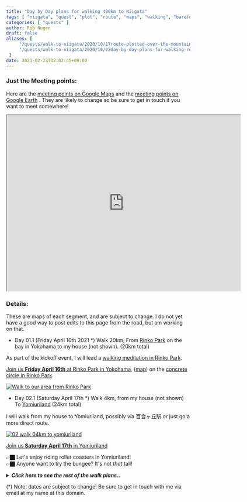 ```yaml
---
title: "Day by Day plans for walking 400km to Niigata"
tags: [ "niigata", "quest", "plot", "route", "maps", "walking", "barefoot", "plan" ]
categories: [ "quests" ]
author: Rob Nugen
draft: false
aliases: [
     "/quests/walk-to-niigata/2020/10/17route-plotted-over-the-mountains/",
     "/quests/walk-to-niigata/2020/10/22day-by-day-plans-for-walking-route-330km-to-niigata/"
 ]
date: 2021-02-23T12:02:45+09:00
---
```




### Just the Meeting points:

Here are the
[meeting points on Google Maps](https://www.google.com/maps/d/u/0/edit?mid=1A1OVQwqxKwVBHxJ4jt_b80Fl6itn9R05&usp=sharing)
and the
[meeting points on Google Earth](https://earth.google.com/earth/rpc/cc/drive?state=%7B%22ids%22%3A%5B%221f50y8Cf2jj5EhT_eb7ZMXv3riVe4UnxL%22%5D%2C%22action%22%3A%22open%22%2C%22userId%22%3A%22108655173565601794930%22%2C%22resourceKeys%22%3A%7B%7D%7D&usp=sharing)
.  They are likely to change so be sure to get in touch if you want to meet somewhere!

<iframe src="https://www.google.com/maps/d/u/0/embed?mid=1A1OVQwqxKwVBHxJ4jt_b80Fl6itn9R05" width="640" height="480"></iframe>

### Details:

These are maps of each segment, and are subject to change.  I do not yet have a good way to post edits to this page from the road, but am working on that.

<div class="walk-segment">

* Day <span class="day_source">01</span>.1 (<span class="day_date">Friday April 16th 2021</span> *)
Walk <span class="km_source">20</span>km,
From [Rinko Park](https://www.google.com/maps/place/Rinko+Park/@35.4610616,139.6347058,17z/) on the bay in Yokohama
to my house (not shown).
(<span class="km_total">20</span>km total)

As part of the kickoff event,
I will lead a [walking meditation in Rinko Park](/events/2021/04/16coast-to-coast-kickoff-walking-to-niigata/).

[Join us **Friday April 16th** at
Rinko Park
in Yokohama](/events/2021/04/16coast-to-coast-kickoff-walking-to-niigata/),
([map](https://www.google.com/maps/place/Rinko+Park/@35.4610616,139.6347058,17z/))
on the [concrete circle in Rinko Park](https://goo.gl/maps/WAjBxaoAmmv5yyo18).

[![Walk to our area from Rinko Park](//b.robnugen.com/quests/walk-to-niigata/2021/route_plans/thumbs/2021_mar_07_rinko_park_to_our_area.png)](https://goo.gl/maps/QzxDHh2J1gwe6p1u9)

</div>
<div class="walk-segment">

* Day <span class="day_source">02</span>.1 (<span class="day_date">Saturday April 17th</span> *)
Walk <span class="km_source">4</span>km,
from my house (not shown)
To [Yomiuriland](https://goo.gl/maps/dJkUNxNEFZjMo723A)
(<span class="km_total">24</span>km total)

I will walk from my house to Yomiuriland, possibly via 百合ヶ丘駅 or just go a more direct route.

[![02 walk 04km to yomiuriland](//b.robnugen.com/quests/walk-to-niigata/2021/route_plans/thumbs/2021_mar_15_yurigaoka_to_yomiuriland.png)](https://goo.gl/maps/5LVCq4b3AAPK4ULo7)

[Join us **Saturday April 17th**
in Yomiuriland](/events/2021/04/17start-walking-to-niigata-kickoff-party/)

👉🏿 Let's enjoy riding roller coasters in Yomiuriland!
<br>👉🏿 Anyone want to try the bungee?  It's not *that* tall!

</div>
<details>
<summary><i><b>Click here to see the rest of the walk plans..</b></i></summary>
<div class="walk-segment">

* Day <span class="day_source">02</span>.2 (<span class="day_date">Saturday April 17th</span> *)
Walk <span class="km_source">8</span>km,
From [Yomiuriland](https://goo.gl/maps/dJkUNxNEFZjMo723A)
To [Chuokan hotel in Fuchu](https://goo.gl/maps/KqnXrR9J7C6HPKe9A)
(<span class="km_total">32</span>km total)

It will probably be dark by the time we leave Yomiuriland,
so I doubt we will be able to see much near Tama River.  
But we'll cross Tama River and then walk a bit to Chuokan Hotel.

[![03 walk 08km to Chuokan hotel in Fuchu](//b.robnugen.com/quests/walk-to-niigata/2021/route_plans/thumbs/2021_mar_07_yomiuriland_to_chuokan_hotel.png)](https://goo.gl/maps/bWkSxvfpEYupLuzX6)

</div>
<div class="walk-segment">

* Day <span class="day_source">03</span>.1 (<span class="day_date">Sunday April 18th</span> *)
Walk <span class="km_source">6.5</span>km,
From [Chuokan hotel in Fuchu](https://goo.gl/maps/KqnXrR9J7C6HPKe9A)
To [Pizza-la Hitotsubashi Garden](https://goo.gl/maps/goUrceY4tEMPtin9A)
(<span class="km_total">38</span>km total)

We will pass a couple of parks and walk near Kokubunji Station.

[![04 walk 6.5km Chuokan to Pizza-la via Musashi Kokubunji Park](//b.robnugen.com/quests/walk-to-niigata/2021/route_plans/thumbs/2021_mar_07_chuokan_to_pizza_la.png)](https://goo.gl/maps/jveUwhwnQqKtTSpn9)

</div>
<div class="walk-segment">

* Day <span class="day_source">03</span>.2 (<span class="day_date">Sunday April 18th</span> *)
Walk <span class="km_source">7.5</span>km
From [Pizza-la Hitotsubashi Garden](https://goo.gl/maps/goUrceY4tEMPtin9A)
To [Hotel Restay](https://goo.gl/maps/CA31mVh4Uu2bhkcr7)
(<span class="km_total">46</span>km total)
**> 10% complete!!**

1. We will pass by the [Sewerage Museum](https://www.city.kodaira.tokyo.jp/kurashi/070/070022.html)
2. We will pass through [東村山中央公園](https://www.google.com/maps/place/Higashimurayama+chuo+Park/@35.7468342,139.458422,17.08z/)
3. Pass by [Seibuen](https://goo.gl/maps/wvSw2z4ubcR4xm2b9)

[![05 walk 7.5km to Seibuen amusement park](//b.robnugen.com/quests/walk-to-niigata/2021/route_plans/thumbs/2021_mar_07_pizza_la_to_seibuen.png)](https://goo.gl/maps/94zQvCKXkAWdzyWa6)

</div>
<div class="walk-segment">

* Day <span class="day_source">04</span>.1 (<span class="day_date">Monday April 19th</span> *)
Walk <span class="km_source">10</span>km,
From [Hotel Restay](https://goo.gl/maps/CA31mVh4Uu2bhkcr7)
To [Fujisawa Park](https://goo.gl/maps/99a3dRfXepv8dBDB6)
(<span class="km_total">56</span>km total)

Possible stops:

1. [Sayama indoor skiing](https://goo.gl/maps/cqFH3B9NQxCvsZBeA) (just to see, not to ski)
2. [Lily Garden of Tokorozawa](https://goo.gl/maps/7KcCTstSxGkCkzPV9)

[![06 walk 10km to Fujisawa central park](//b.robnugen.com/quests/walk-to-niigata/2021/route_plans/thumbs/2021_mar_18_seibuen_to_fujisawa_park.png)](https://goo.gl/maps/KX7Adw7pxuBGS93u9)

</div>
<div class="walk-segment">

* Day <span class="day_source">04</span>.2 (<span class="day_date">Monday April 19th</span> *)
Walk <span class="km_source">13</span>km,
From [Fujisawa Park](https://goo.gl/maps/99a3dRfXepv8dBDB6)
To [Hotel Will](https://goo.gl/maps/Sr7WHBbZk8PkUNVF9)
(<span class="km_total">69</span>km total)

We will pass by

1. [Iruma River on Toyomizu Bridge](https://goo.gl/maps/hm5j6xADgG82uKX86)
2. [Chikozan Park Children's Zoo](https://goo.gl/maps/o7EUePAmWnihKM4Z7)
3. [Tennenonsen Kachofugetsu (public bath)](http://www.saiboku.co.jp/kachofugetsu/)

[![07 walk 13km to Hotel Will](//b.robnugen.com/quests/walk-to-niigata/2021/route_plans/thumbs/2021_mar_07_fujisawa_to_hotel_will.png)](https://goo.gl/maps/miJZ7jbvfyhcjyFo8)

</div>
<div class="walk-segment">

* Day <span class="day_source">05</span>.1 (<span class="day_date">Tuesday April 20th</span> *)
Walk <span class="km_source">06</span>km,
From [Hotel Will](https://goo.gl/maps/Sr7WHBbZk8PkUNVF9)
To [Strawberry Garden](https://goo.gl/maps/oKCXHZZvZqiwJFi46) https://ichigonosato.net/
(<span class="km_total">79</span>km total)
**= 20% complete!!**

[![08 walk 6km to Strawberry garden](//b.robnugen.com/quests/walk-to-niigata/2021/route_plans/thumbs/2021_mar_07_hotel_will_to_strawberry_garden.png)](https://goo.gl/maps/T1gwAXX2esABLB9F8)

</div>
<div class="walk-segment">

* Day <span class="day_source">05</span>.2 (<span class="day_date">Tuesday April 20th</span> *)
Walk <span class="km_source">12</span>km,
From [いちご Garden](https://goo.gl/maps/fF6PaR15BLFy1kpF6)
To [Ranzan BBQ Tsuki River](https://goo.gl/maps/XHRSRBkjN2n1jtcM8)
(<span class="km_total">92</span>km total)

[![09 walk 12km from strawberry to ranzan bbq tsuki river](https://b.robnugen.com/quests/walk-to-niigata/2021/route_plans/thumbs/2021_mar_11_ichigo_garden_to_ranzan_ya_bbq.png)](https://goo.gl/maps/kdHBmgZ37Zz7v2o69)

</div>
<div class="walk-segment">

* Day <span class="day_source">06</span>.1 (<span class="day_date">Wednesday April 21st</span> *)
Walk <span class="km_source">15</span>km,
From [Ranzan Valley BBQ Camp](https://goo.gl/maps/XHRSRBkjN2n1jtcM8)
To [のこのこ Italian restaurant](https://goo.gl/maps/CyPZ6je6E1MuKinb8)
(<span class="km_total">106</span>km total)

Along the way:

1. [Musashi Memorial Park](http://www.musashi-mp.com/)

[![12 walk 15km From ranzan
to Nokonoko Italian
](//b.robnugen.com/quests/walk-to-niigata/2021/route_plans/thumbs/2021_mar_15_ranzan_to_nokonoko.png
)](https://goo.gl/maps/xtL5ioTrgWHiipbS7)

</div>
<div class="walk-segment">

* Day <span class="day_source">06</span>.2 (<span class="day_date">Wednesday April 21st</span> *)
Walk <span class="km_source">7</span>km,
From [のこのこ Italian restaurant](https://goo.gl/maps/CyPZ6je6E1MuKinb8)
to [Hotel Spa Mu](https://spamu.jp/index.html)
(<span class="km_total">103</span>km total)
**> 25% complete!!**

Along the way:

1. [Dai Sushi](https://goo.gl/maps/cfFVgS1Kxc6Zhyjo6)

[![11 walk 07km
From Nokonoko
to Spamu](//b.robnugen.com/quests/walk-to-niigata/2021/route_plans/thumbs/2021_mar_15_nokonoko_to_spamu.png)](https://goo.gl/maps/BSsapmqYtv5unAb38)

</div>
<div class="walk-segment">

* Day <span class="day_source">07</span>.1 (<span class="day_date">Thursday April 22nd</span> *)
Walk <span class="km_source">10</span>km,
From [Hotel Spa Mu](https://spamu.jp/index.html)
To [Cafe Tsumugi カフェ ツムギ](https://goo.gl/maps/7o898he3MfXXkyLWA)
(<span class="km_total">116</span>km total)

[![13 walk 10km
From SPAMU
to cafe tsumugi
at Matsuhisa Station
](//b.robnugen.com/quests/walk-to-niigata/2021/route_plans/thumbs/2021_mar_08_spamu_to_cafe_tsumugi.png
)](https://goo.gl/maps/4AK7tS4diTt5ufxX7)

</div>
<div class="walk-segment">

* Day <span class="day_source">07</span>.2 (<span class="day_date">Thursday April 22nd</span> *)
Walk <span class="km_source">8</span>km,
From [Cafe Tsumugi カフェ ツムギ](https://goo.gl/maps/7o898he3MfXXkyLWA)
To [Saitama Grand hotel in Honjo](https://www.saitamagrandhotel.com/honjo/)
(<span class="km_total">124</span>km total)

[![14 walk 08km to hotel in Honjo](//b.robnugen.com/quests/walk-to-niigata/2021/route_plans/thumbs/2021_feb_24_matsuhisa_to_honjo_hotel.png)](https://goo.gl/maps/ehNYaKW6tSpMjPGt5)

</div>
<div class="walk-segment">

* Day <span class="day_source">08</span>.1 (<span class="day_date">Friday April 23rd</span> *)
Walk <span class="km_source">7</span>km,
From [Saitama Grand hotel in Honjo](https://www.saitamagrandhotel.com/honjo/)
To [Isesaki Shiminnomori Park](https://goo.gl/maps/AZSLorHcyzeuSbQu8)
(new stop!)
(<span class="km_total">131</span>km total)

[![15 walk 12km from hotel in Honjo to Isesaki Shiminnomori Park](//b.robnugen.com/quests/walk-to-niigata/2021/route_plans/thumbs/2021_feb_24_honjo_hotel_to_isesaki_shiminnomori_park.png)](https://goo.gl/maps/gPxY72rz64UXVgVu9)

</div>
<div class="walk-segment">

* Day <span class="day_source">08</span>.2 (<span class="day_date">Friday April 23rd</span> *)
Walk <span class="km_source">5</span>km,
From [Isesaki Shiminnomori Park](https://goo.gl/maps/AZSLorHcyzeuSbQu8)
To [Kezoji Park](https://goo.gl/maps/oqAQaVT2siyDHUuC7)
(<span class="km_total">136</span>km total)

[![15 walk 12km from Isesaki Shiminnomori Park to Kezoji Park](//b.robnugen.com/quests/walk-to-niigata/2021/route_plans/thumbs/2021_feb_24_isesaki_shiminnomori_park_to_kezoji_park.png)](https://goo.gl/maps/nwdgKvAYi1ftkXN79)

</div>
<div class="walk-segment">

* Day <span class="day_source">08</span>.3 (<span class="day_date">Friday April 23rd</span> *)
Walk <span class="km_source">11</span>km,
From [Kezoji Park](https://goo.gl/maps/oqAQaVT2siyDHUuC7)
To [Hotel Ruruka](https://g.page/hotel_luka?share)
(<span class="km_total">142</span>km total)

[![16 walk 11km
from kezoji park
to Hotel Ruruka
](//b.robnugen.com/quests/walk-to-niigata/2021/route_plans/thumbs/2021_mar_07_kezoji_to_ruruka_hotel.png)](https://goo.gl/maps/D35jfG6je8apeBi78)

</div>
<div class="walk-segment">

* Day <span class="day_source">09</span>.1 (<span class="day_date">Saturday April 24th</span> *)
Walk <span class="km_source">4</span>km,
From [Hotel Ruruka](https://g.page/hotel_luka?share)
To [Luna Park](https://goo.gl/maps/q2yUFJnM2ynKgXsa9)
(<span class="km_total">150</span>km total)

Pass by:

1. [Maebashi Childrens Park](https://goo.gl/maps/C8RtNca4NecHyTCT8)

[![17 walk 4km from Hotel Ruruka to Luna Park](//b.robnugen.com/quests/walk-to-niigata/2021/route_plans/thumbs/2021_mar_11_ruruka_to_luna_park.png)](https://goo.gl/maps/bPjDy3PTStycFcve9)

</div>
<div class="walk-segment">

* Day <span class="day_source">09</span>.2 (<span class="day_date">Saturday April 24th</span> *)
Walk <span class="km_source">10</span>km,
From [Luna Park](https://goo.gl/maps/q2yUFJnM2ynKgXsa9)
To [Sky Terme Shibukawa](https://goo.gl/maps/wjJSFushThj6XKUm9) (super public bath)
(<span class="km_total">150</span>km total)


[![18 walk 08km from Luna Park to Sky Terme Shibukawa](//b.robnugen.com/quests/walk-to-niigata/2021/route_plans/thumbs/2021_mar_11_luna_park_to_sky_terme_shibukawa.png)](https://goo.gl/maps/BtqtcopX3FgPxfdH9)

</div>
<div class="walk-segment">

* Day <span class="day_source">09</span>.3 (<span class="day_date">Saturday April 24th</span> *)
Walk <span class="km_source">3</span>km,
From [Sky Terme Shibukawa](https://goo.gl/maps/wjJSFushThj6XKUm9)
To [Hotel Tatsumi](https://goo.gl/maps/AHaL7N59DXABBX2F9)
(<span class="km_total">150</span>km total)

[![19 walk 3km from Sky Terme Shibukawa to Hotel Tatsumi](//b.robnugen.com/quests/walk-to-niigata/2021/route_plans/thumbs/2021_mar_11_sky_terme_shibukawa_to_hotel_tatsumi.png)](https://goo.gl/maps/r4hMfgGqQ8AGdXdYA)

</div>
<div class="walk-segment">

* Day <span class="day_source">10</span>.1 (<span class="day_date">Sunday April 25th</span> *)
Walk <span class="km_source">20</span>km,
From [Hotel Tatsumi](https://goo.gl/maps/AHaL7N59DXABBX2F9)
To [Midorinomura Camping Ground](https://goo.gl/maps/2uRJNsLAnVYTt7tz9)
(<span class="km_total">164</span>km total)

Possibly stop by [Shibukawa Skyland Park](https://g.page/skylandpark_official)

Will turn left at [Planet Restroom](https://goo.gl/maps/CjjGKZRcVSd5sLDb8) and Restaurant Planet (closed)

[![19 walk 20km
from Hotel Tatsumi
to Midorinomura Camp Ground
](//b.robnugen.com/quests/walk-to-niigata/2021/route_plans/thumbs/2021_mar_09_tatsumi_to_midorinomura_camp.png)](https://goo.gl/maps/X8sTqpA2DkjgMTLN9)

</div>
<div class="walk-segment">

* Day <span class="day_source">11</span>.1 (<span class="day_date">Monday April 26th</span> *)
Walk <span class="km_source">19</span>km,
From [Midorinomura Camping Ground](https://goo.gl/maps/2uRJNsLAnVYTt7tz9)
To [Yumotokan](https://goo.gl/maps/cijTraJ8KDRvAoBH7)
(<span class="km_total">164</span>km total)

Will pass [ラーメンショップ月夜野店 (ramen restaurant)](https://goo.gl/maps/2qnVNvTcGVbbRPvq6)

[![19 walk 19km
from Midorinomura
to Yumotokan
](//b.robnugen.com/quests/walk-to-niigata/2021/route_plans/thumbs/2021_mar_10_midorinomura_to_yumotokan.png)](https://goo.gl/maps/8Vd6wPXiArJGjLMi7)

</div>
<div class="walk-segment">

* Day <span class="day_source">12</span>.1 (<span class="day_date">Tuesday April 27th</span> *)
Walk <span class="km_source">4</span>km,
From [Yumotokan](https://goo.gl/maps/cijTraJ8KDRvAoBH7)
To [Bungy Japan Sarugakyo](https://g.page/sarugakyo-bungy?share)
(<span class="km_total">217</span>km total)


[![28 walk 04km to bungee jump](//b.robnugen.com/quests/walk-to-niigata/2021/route_plans/thumbs/2021_mar_17_yumotokan_to_bungy_japan_sarugakyo.png)](https://goo.gl/maps/uBbZKq8htvqJzEZ99)

</div>
<div class="walk-segment">

* Day <span class="day_source">12</span>.2 (<span class="day_date">Tuesday April 27th</span> *)
Walk <span class="km_source">6</span>km,
From [Bungy Japan Sarugakyo](https://g.page/sarugakyo-bungy?share)
To [Sports Inn Fujiya](https://goo.gl/maps/FiQKJi3T95HNJPLNA)
(<span class="km_total">223</span>km total)

[![29 walk 06km from bungee jump to Sports Inn Fujiya](//b.robnugen.com/quests/walk-to-niigata/2021/route_plans/thumbs/2021_mar_18_bungee_to_sports_inn_fujiya.png)](https://goo.gl/maps/JPTbagrt6ADQT5iJ8)

</div>
<div class="walk-segment">

* Day <span class="day_source">13</span>.1 (<span class="day_date">Wednesday April 28th</span> *)
Walk <span class="km_source">14</span>km,
From [Sports Inn Fujiya](https://goo.gl/maps/jXdUYeUBKoghTaQ78)
To [Family House Akashiya](https://goo.gl/maps/Cs43KenXgvZJVFoT8)
(<span class="km_total">234</span>km total)

Will use:

* [Shinmikunio Bridge](https://goo.gl/maps/qBT5vo9Xu1GCvPs6A)

Will *not* use:

* [tunnels](https://goo.gl/maps/fvxS6g6ys3iLmdMs8)!

Notice the tunnels on Highway 17 (Mikuni Highway), south of [Obansanja Shrine](https://goo.gl/maps/FPMimFRj2ETNoCj3A).  Along 17, I will take a [trail starting here](https://goo.gl/maps/eRdo2j5maUF2EdpM9), hike *around* the tunnels, past [Obansanja Shrine](https://goo.gl/maps/yyt6VTDutJXz9htm7), and [finish the trail here](https://goo.gl/maps/2LChPf3Uo6w7HVxK7)

[![30
walk 14km
from Sports Inn Fujiya
to Family House Akashiya
](//b.robnugen.com/quests/walk-to-niigata/2021/route_plans/thumbs/2021_mar_19_sports_inn_fujiya_family_house_akashiya.png)](https://goo.gl/maps/zfJWheGEa9n6Ywo27)

</div>
<div class="walk-segment">

* Day <span class="day_source">14</span>.1
(<span class="day_date">Thursday April 29th</span> *)
Walk <span class="km_source">2</span>km,
From [Family House Akashiya](https://goo.gl/maps/43Jynj1L11zv7dTC9)
To [Dragondola Sanroku Station](https://goo.gl/maps/gBkPKGmpPV7t1cmZ8)
(<span class="km_total">236</span>km total)

[![31 walk 02km to dragondola](//b.robnugen.com/quests/walk-to-niigata/2021/route_plans/thumbs/2021_mar_19_akashiya_to_dragondola.png)](https://goo.gl/maps/ahRhhdeoTS5g1Y6KA)

</div>
<div class="walk-segment">

* Day <span class="day_source">14</span>.2
(<span class="day_date">Thursday April 29th</span> *)
Walk <span class="km_source">7</span>km,
From [Dragondola Sanroku Station](https://goo.gl/maps/gBkPKGmpPV7t1cmZ8)
To [Lodge Montoze](https://goo.gl/maps/j4p2azPf5xjYgyuN9)
(<span class="km_total">243</span>km total)

[![32 walk 07km from Dragondola to Lodge Montoze](//b.robnugen.com/quests/walk-to-niigata/2021/route_plans/thumbs/2021_mar_19_dragondola_to_lodge_montoze.png)](https://goo.gl/maps/ury1z75cxJRbmQqT9)

</div>
<div class="walk-segment">

* Day <span class="day_source">15</span>.1
(<span class="day_date">Friday April 30th</span> *)
Walk <span class="km_source">7</span>km,
From [Lodge Montoze](https://goo.gl/maps/RHXs15jPyHPNVPyX6)
To [Kagura White Horse Inn](https://goo.gl/maps/jxFH8Yjw76n3e4dh8)
(<span class="km_total">250</span>km total)

[![33 walk 07km
from Lodge Montoze
to Kagura White Horse Inn](//b.robnugen.com/quests/walk-to-niigata/2021/route_plans/thumbs/2021_mar_21_montoze_to_white_horse_inn.png)](https://goo.gl/maps/BY2oHijT5LBUC5dL7)

</div>

**Details past this point are likely to change**

<div class="walk-segment">

* Day <span class="day_source">16</span>.1
(<span class="day_date">Saturday May 1st</span> *)
Walk <span class="km_source">9</span>km,
From [Kagura White Horse Inn](https://goo.gl/maps/2AudNcQR7T3QpVmG9)
To [Echigo Yuzawa Hirokawa](https://goo.gl/maps/ANN6Rf7ktQ9FPPVR8)
(<span class="km_total">259</span>km total)

[![34 walk 09km from Kagura White Horse Inn to echigo yuzawa Hirokawa](https://placekitten.com/300/200)](https://goo.gl/maps/RFfN7jWY9YySRdfX7)

</div>
<div class="walk-segment">

* Day <span class="day_source">17</span>.1
(<span class="day_date">Sunday May 2nd</span> *)
Walk <span class="km_source">7</span>km,
From [Echigo Yuzawa Hirokawa](https://goo.gl/maps/r96BygqeXbYe1THj6)
To [龍氣別館（六日町温泉 ビジネスホテル・日帰り温泉）](https://goo.gl/maps/9Vh8oyT9iXbBfcai9)
(<span class="km_total">266</span>km total)

[![35 walk 07km from Hirokawa Hotel to 龍氣別館（六日町温泉 ビジネスホテル・日帰り温泉）](https://placekitten.com/300/200)](https://goo.gl/maps/T3NhEDLFG4zL7GqY9)

</div>
<div class="walk-segment">

* Day <span class="day_source">18</span>.1
(<span class="day_date">Monday May 3rd</span> *)
Walk <span class="km_source">6</span>km,
From [龍氣別館（六日町温泉 ビジネスホテル・日帰り温泉）](https://goo.gl/maps/keGzkXfLb5W3i7j69)
To [須田屋旅館　Sudaya Inn](https://goo.gl/maps/HoS8FAY3otAAWVyp8)
(<span class="km_total">272</span>km total)

[![36 walk 06km from 龍氣別館（六日町温泉 ビジネスホテル・日帰り温泉） to Sudaya Inn](https://placekitten.com/300/200)](https://goo.gl/maps/s2FPFxj3vQcdJDtX6)

</div>
<div class="walk-segment">

* Day <span class="day_source">19</span>.1
(<span class="day_date">Tuesday May 4th</span> *)
Walk <span class="km_source">7</span>km,
From [Sudaya Inn](https://goo.gl/maps/6iPB9Un5KK1WBkzJ7)
To somewhere near [Shinanogawa Kasen Park
信濃川河川公園](https://goo.gl/maps/772bic4Ed7V7i4hv6)
(<span class="km_total">272</span>km total)

[![36 walk 06km from Sudaya Inn to Shinanogawa Kasen Park](https://placekitten.com/300/201)](https://goo.gl/maps/JNN2mw4aXHQWpnHt5)


</div>
<div class="walk-segment">

* Day <span class="day_source">20</span>.1
(<span class="day_date">Wednesday May 5th</span> *)
Walk <span class="km_source">4</span>km,
From somewhere near [Shinanogawa Kasen Park
信濃川河川公園](https://goo.gl/maps/cH3vkzMVdZ6nmfDq9)
To [旅館 竹花屋](https://goo.gl/maps/mN6tKzyQSkGFtmgR8)
(<span class="km_total">272</span>km total)

[![36 walk 06km from Shinanogawa Kasen Park to 旅館 竹花屋](https://placekitten.com/299/201)](https://goo.gl/maps/DsDXNdqv3gyp8DnWA)


</div>
<div class="walk-segment">

* Day <span class="day_source">21</span>.1
(<span class="day_date">Thursday May 6th</span> *)
Walk <span class="km_source">6</span>km,
From [旅館 竹花屋](https://goo.gl/maps/qcmbneBJsmT6M3rB7)
To [APA Hotel Tsubamesanjo Ekimae](https://goo.gl/maps/RUNmjbz12n6qX4ir6)
(<span class="km_total">272</span>km total)

[![36 walk 06km from 旅館 竹花屋 to APA Hotel Tsubamesanjo Ekimaeo](https://placekitten.com/299/201)](https://goo.gl/maps/8jy8PKvcGBSq7QeS7)


</div>
<div class="walk-segment">

* Day <span class="day_source">17</span>.1
(<span class="day_date">Sunday    May 2nd</span> *)
Walk <span class="km_source">5</span>km,
From []()
To []()
(<span class="km_total">272</span>km total)

[![36 walk 06km from Ogumaya to yukokuso]()]()


</div>
<div class="walk-segment">

* Day <span class="day_source">17</span>.2
(<span class="day_date">Sunday    May 2nd</span> *)
Walk <span class="km_source">11</span>km,
From []()
To []()
(<span class="km_total">272</span>km total)

**> 75% complete!!**

[![36 walk 06km from Ogumaya to yukokuso]()]()

</div>
<div class="walk-segment">

* Day <span class="day_source">18</span>.1
(<span class="day_date">Monday    May 3rd</span> *)
Walk <span class="km_source">3</span>km,
From []()
To []()
(<span class="km_total">272</span>km total)

[![36 walk 06km from Ogumaya to yukokuso]()]()


</div>
<div class="walk-segment">

* Day <span class="day_source">18</span>.2
(<span class="day_date">Monday    May 3rd</span> *)
Walk <span class="km_source">8</span>km,
From []()
To []()
(<span class="km_total">272</span>km total)

[![36 walk 06km from Ogumaya to yukokuso]()]()


</div>
<div class="walk-segment">

* Day <span class="day_source">18</span>.3
(<span class="day_date">Monday    May 3rd</span> *)
Walk <span class="km_source">11</span>km,
From []()
To []()
(<span class="km_total">272</span>km total)

[![36 walk 06km from Ogumaya to yukokuso]()]()


</div>
<div class="walk-segment">

* Day <span class="day_source">18</span>.4
(<span class="day_date">Monday    May 3rd</span> *)
Walk <span class="km_source">5</span>km,
From []()
To []()
(<span class="km_total">272</span>km total)

[![36 walk 06km from Ogumaya to yukokuso]()]()


</div>
<div class="walk-segment">

* Day <span class="day_source">19</span>.1
(<span class="day_date">Tuesday   May 4th</span> *)
Walk <span class="km_source">5</span>km,
from [Ota River to lunch by Nyozezo Museum](https://www.plotaroute.com/route/1320373?units=km)
(<span class="km_total">337</span>km total)

[![46 walk 05 km from ota river to nyozeza museum](//b.robnugen.com/quests/walk-to-niigata/2020/route_plans/as-of-oct/thumbs/45_walk_05_km_from_ota_river_to_nyozeza_museum.png)](https://www.plotaroute.com/route/1320373?units=km)

</div>
<div class="walk-segment">

* Day <span class="day_source">19</span>.2
(<span class="day_date">Tuesday   May 4th</span> *)
Walk <span class="km_source">10</span>km,
from [Nyozezo Museum to Kariyatagawa](https://www.plotaroute.com/route/1320375?units=km)
(<span class="km_total">347</span>km total)

[![47 walk 10 km from museum to kariyatagawa](//b.robnugen.com/quests/walk-to-niigata/2020/route_plans/as-of-oct/thumbs/46_walk_10_km_from_museum_to_kariyatagawa.png)](https://www.plotaroute.com/route/1320375?units=km)

</div>
<div class="walk-segment">

* Day <span class="day_source">20</span>.1
(<span class="day_date">Wednesday May 5th</span> *)
Walk <span class="km_source">4</span>km,
from [Kariyatagawa to Matthew's Bistro](https://www.plotaroute.com/route/1320377?units=km)
(<span class="km_total">351</span>km total)

[![48 walk 04 km from kariyatagawa to matthews bistro](//b.robnugen.com/quests/walk-to-niigata/2020/route_plans/as-of-oct/thumbs/47_walk_04_km_from_kariyatagawa_to_matthews_bistro.png)](https://www.plotaroute.com/route/1320377?units=km)

</div>
<div class="walk-segment">

* Day <span class="day_source">20</span>.2
(<span class="day_date">Wednesday May 5th</span> *)
Walk <span class="km_source">14</span>km,
along [Joetsu line to Tsubamesanjo hotel](https://www.plotaroute.com/route/1320378?units=km)
(<span class="km_total">365</span>km total)

[![49 walk 14 km along joetsu to tsubamesanjo hotel](//b.robnugen.com/quests/walk-to-niigata/2020/route_plans/as-of-oct/thumbs/48_walk_14_km_along_joetsu_to_tsubamesanjo_hotel.png)](https://www.plotaroute.com/route/1320378?units=km)

</div>
<div class="walk-segment">

* Day <span class="day_source">21</span>.1
(<span class="day_date">Thursday  May 6th</span> *)
Walk <span class="km_source">10</span>km,
from [Tsubamesanjo to grocery store](https://www.plotaroute.com/route/1320388?units=km)
(<span class="km_total">375</span>km total)

[![50 walk 10 km from tsubamesanjo to groceries](//b.robnugen.com/quests/walk-to-niigata/2020/route_plans/as-of-oct/thumbs/49_walk_10_km_from_tsubamesanjo_to_groceries.png)](https://www.plotaroute.com/route/1320388?units=km)

</div>
<div class="walk-segment">

* Day <span class="day_source">21</span>.2
(<span class="day_date">Thursday  May 6th</span> *)
Walk <span class="km_source">5</span>km,
[along, then sleep by Nakanokuchi River](https://www.plotaroute.com/route/1320390?units=km)
(<span class="km_total">380</span>km total)

[![51 walk 05 km along nakanokuchi river](//b.robnugen.com/quests/walk-to-niigata/2020/route_plans/as-of-oct/thumbs/50_walk_05_km_along_nakanokuchi_river.png)](https://www.plotaroute.com/route/1320390?units=km)

</div>
<div class="walk-segment">

* Day <span class="day_source">22</span>.1
(<span class="day_date">Friday    May 7th</span> *)
Walk <span class="km_source">8</span>km,
[along Nakanokuchi river to cafe](https://www.plotaroute.com/route/1320688?units=km)
(<span class="km_total">388</span>km total)

[![52 walk 08 km along nakanokuchi river to cafe](//b.robnugen.com/quests/walk-to-niigata/2020/route_plans/as-of-oct/thumbs/51_walk_08_km_along_nakanokuchi_river_to_cafe.png)](https://www.plotaroute.com/route/1320688?units=km)

</div>
<div class="walk-segment">

* Day <span class="day_source">22</span>.2
(<span class="day_date">Friday    May 7th</span> *)
Walk <span class="km_source">6</span>km,
[between rice fields then sleep between rivers](https://www.plotaroute.com/route/1320692?units=km)
(<span class="km_total">394</span>km total)

[![53 walk 06 km between rice fields to sleep between rivers](//b.robnugen.com/quests/walk-to-niigata/2020/route_plans/as-of-oct/thumbs/52_walk_06_km_between_rice_fields_to_sleep_between_rivers.png)](https://www.plotaroute.com/route/1320692?units=km)

</div>
<div class="walk-segment">

* Day <span class="day_source">23</span>.1
(<span class="day_date">Saturday  May 8th</span> *)
Walk <span class="km_source">9</span>km,
[up spiral steps then to Aoyama Seaside Park](https://goo.gl/maps/ESta1vrXJ64PwboTA)
(<span class="km_total">403</span>km total)

![54 walk 09 km from staircase to Aoyama Seaside Park](https://b.robnugen.com/quests/walk-to-niigata/2021/route_plans/2021_jan_18_finishing_leg_of_walk.png)

</div>

</details>

(*) Note: dates are subject to change!  Be sure to get in touch with me via email at my name at this domain.
